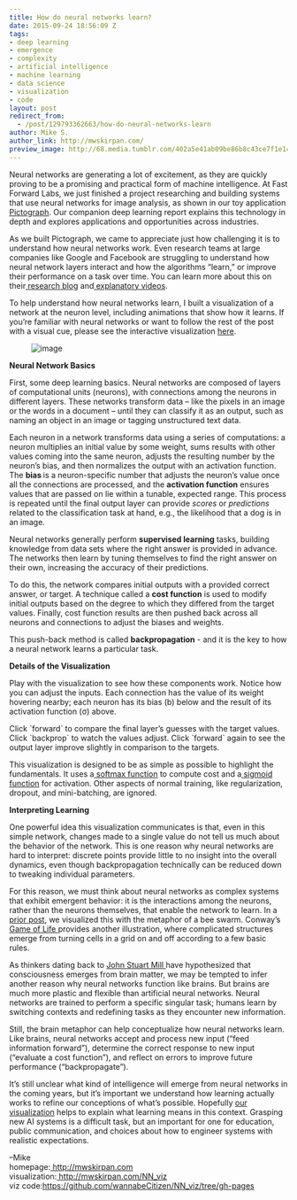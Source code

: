 ```yaml
---
title: How do neural networks learn?
date: 2015-09-24 18:56:09 Z
tags:
- deep learning
- emergence
- complexity
- artificial intelligence
- machine learning
- data science
- visualization
- code
layout: post
redirect_from:
  - /post/129793362663/how-do-neural-networks-learn
author: Mike S.
author_link: http://mwskirpan.com/
preview_image: http://68.media.tumblr.com/402a5e41ab09be86b8c43ce7f1e147a0/tumblr_inline_nv72twppMF1ta78fg_540.png
---
```


<p>Neural networks are generating a lot of excitement, as they are quickly proving to be a promising and practical form of machine intelligence. At Fast Forward Labs, we just finished a project researching and building systems that use neural networks for image analysis, as shown in our toy application<a href="http://pictograph.us/"> Pictograph</a>. Our companion deep learning report explains this technology in depth and explores applications and opportunities across industries.<b><br/></b></p><p>As we built Pictograph, we came to appreciate just how challenging it is to understand how neural networks work. Even research teams at large companies like Google and Facebook are struggling to understand how neural network layers interact and how the algorithms “learn,” or improve their performance on a task over time. You can learn more about this on their<a href="http://googleresearch.blogspot.ch/2015/06/inceptionism-going-deeper-into-neural.html"> research blog</a> and<a href="https://www.youtube.com/watch?v=bHvf7Tagt18&amp;index=11&amp;list=PLeqAcoTy5741GXa8rccolGQaj_nVGw76g"> explanatory videos</a>.</p><p>To help understand how neural networks learn, I built a visualization of a network at the neuron level, including animations that show how it learns. If you&rsquo;re familiar with neural networks or want to follow the rest of the post with a visual cue, please see the interactive visualization <a href="http://mwskirpan.com/NN_viz">here</a>.<br/></p><figure data-orig-width="1132" data-orig-height="525" class="tmblr-full"><img src="http://68.media.tumblr.com/402a5e41ab09be86b8c43ce7f1e147a0/tumblr_inline_nv72twppMF1ta78fg_540.png" alt="image" data-orig-width="1132" data-orig-height="525"/></figure><p><strong>Neural Network Basics</strong></p><p>First, some deep learning basics. Neural networks are composed of layers of computational units (neurons), with connections among the neurons in different layers. These networks transform data – like the pixels in an image or the words in a document – until they can classify it as an output, such as naming an object in an image or tagging unstructured text data.  </p><p>Each neuron in a network transforms data using a series of computations: a neuron multiplies an initial value by some weight, sums results with other values coming into the same neuron, adjusts the resulting number by the neuron&rsquo;s bias, and then normalizes the output with an activation function. The <strong>bias </strong>is a neuron-specific number that adjusts the neuron’s value once all the connections are processed, and the <strong>activation function</strong> ensures values that are passed on lie within a tunable, expected range. This process is repeated until the final output layer can provide <i>scores</i> or <i>predictions</i> related to the classification task at hand, e.g., the likelihood that a dog is in an image. </p><p>Neural networks generally perform <strong>supervised learning</strong> tasks, building knowledge from data sets where the right answer is provided in advance. The networks then learn by tuning themselves to find the right answer on their own, increasing the accuracy of their predictions. </p><p>To do this, the network compares initial outputs with a provided correct answer, or target. A technique called a <strong>cost function</strong> is used to modify initial outputs based on the degree to which they differed from the target values. Finally, cost function results are then pushed back across all neurons and connections to adjust the biases and weights.  </p><p>This push-back method is called <strong>backpropagation</strong> - and it is the key to how a neural network learns a particular task. </p><p><strong>Details of the Visualization</strong></p><p>Play with the visualization to see how these components work. Notice how you can adjust the inputs. Each connection has the value of its weight hovering nearby; each neuron has its bias (b) below and the result of its activation function (σ) above.</p><p>Click `forward` to compare the final layer’s guesses with the target values. Click `backprop` to watch the values adjust. Click `forward` again to see the output layer improve slightly in comparison to the targets.</p><p>This visualization is designed to be as simple as possible to highlight the fundamentals. It uses a<a href="https://en.wikipedia.org/wiki/Softmax_function"> softmax function</a> to compute cost and a<a href="https://en.wikipedia.org/wiki/Sigmoid_function"> sigmoid function</a> for activation. Other aspects of normal training, like regularization, dropout, and mini-batching, are ignored. </p><p><strong>Interpreting Learning</strong></p><p>One powerful idea this visualization communicates is that, even in this simple network, changes made to a single value do not tell us much about the behavior of the network. This is one reason why neural networks are hard to interpret: discrete points provide little to no insight into the overall dynamics, even though backpropagation technically can be reduced down to tweaking individual parameters. </p><p>For this reason, we must think about neural networks as complex systems that exhibit emergent behavior: it is the interactions among the neurons, rather than the neurons themselves, that enable the network to learn. In a <a href="http://blog.fastforwardlabs.com/2015/09/02/dalemberts-deep-dream-bees-and-nonlinear.html">prior post</a>, we visualized this with the metaphor of a bee swarm. Conway&rsquo;s <a href="https://en.wikipedia.org/wiki/Conway%27s_Game_of_Life">Game of Life </a>provides another illustration, where complicated structures emerge from turning cells in a grid on and off according to a few basic rules. </p><p>As thinkers dating back to <a href="http://plato.stanford.edu/entries/properties-emergent/#JSMil">John Stuart Mill </a>have hypothesized that consciousness emerges from brain matter, we may be tempted to infer another reason why neural networks function like brains. But brains are much more plastic and flexible than artificial neural networks. Neural networks are trained to perform a specific singular task; humans learn by switching contexts and redefining tasks as they encounter new information. </p><p>Still, the brain metaphor can help conceptualize how neural networks learn. Like brains, neural networks accept and process new input (“feed information forward”), determine the correct response to new input (“evaluate a cost function”), and reflect on errors to improve future performance (“backpropagate”). </p><p>It&rsquo;s still unclear what kind of intelligence will emerge from neural networks in the coming years, but it’s important we understand how learning actually works to refine our conceptions of what’s possible. Hopefully <a href="http://mwskirpan.com/NN_viz">our visualization</a> helps to explain what learning means in this context. Grasping new AI systems is a difficult task, but an important for one for education, public communication, and choices about how to engineer systems with realistic expectations.</p><p>&ndash;Mike<br/>homepage:<a href="http://mwskirpan.com/"> http://mwskirpan.com</a><br/>visualization:<a href="http://mwskirpan.com/NN_viz"> http://mwskirpan.com/NN_viz</a><br/>viz code:<a href="https://github.com/wannabeCitizen/NN_viz/tree/gh-pages">https://github.com/wannabeCitizen/NN_viz/tree/gh-pages</a></p>

